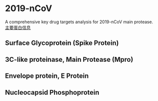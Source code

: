 # 2019-nCoV
A comprehensive key drug targets analysis for 2019-nCoV main protease.
[主要蛋白信息](https://github.com/pincher-chen/2019-nCoV/blob/master/main_pro_info.png "主要蛋白信息")

## Surface Glycoprotein (Spike Protein)

## 3C-like proteinase, Main Protease (Mpro)

## Envelope protein, E Protein

## Nucleocapsid Phosphoprotein
